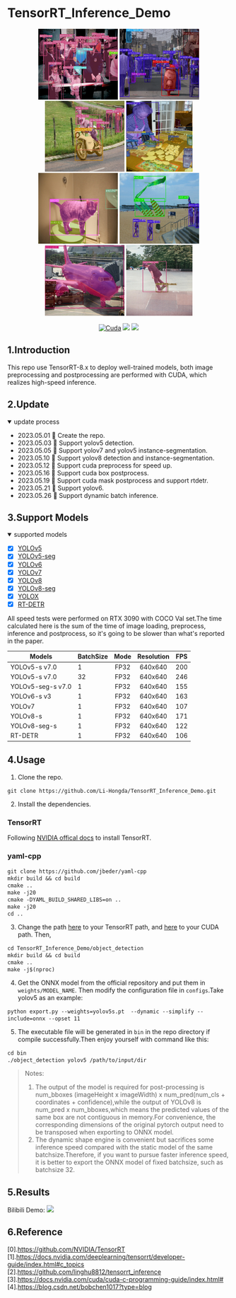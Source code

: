 # TensorRT_Inference_Demo
<div align="center">
<img src="assets/000000005001.jpg" height="160px" width="180px" >
<img src="assets/000000142324.jpg" height="160px" width="180px" >
<img src="assets/000000007816.jpg" height="160px" width="180px" >
<img src="assets/000000017899.jpg" height="160px" width="150px" >

<img src="assets/000000157807.jpg" height="160px" width="180px" >
<img src="assets/000000294695.jpg" height="160px" 
width="180px" >
<img src="assets/000000579158.jpg" height="160px" 
width="180px" >
<img src="assets/000000007977.jpg" height="160px" width="150px" >

</div>

<div align="center">

  [![Cuda](https://img.shields.io/badge/CUDA-11.3-%2376B900?logo=nvidia)](https://developer.nvidia.com/cuda-toolkit-archive)
  [![](https://img.shields.io/badge/TensorRT-8.6.0.12-%2376B900.svg?style=flat&logo=tensorrt)](https://developer.nvidia.com/nvidia-tensorrt-8x-download)
  [![](https://img.shields.io/badge/ubuntu-20.04-orange.svg?style=flat&logo=ubuntu)](https://releases.ubuntu.com/20.04/)

</div>

## 1.Introduction
This repo use TensorRT-8.x to deploy well-trained models, both image preprocessing and postprocessing are performed with CUDA, which realizes high-speed inference.
## 2.Update
<details open>
<summary>update process</summary>

+ 2023.05.01 🚀 Create the repo.
+ 2023.05.03 🚀 Support yolov5 detection.
+ 2023.05.05 🚀 Support yolov7 and yolov5 instance-segmentation.
+ 2023.05.10 🚀 Support yolov8 detection and instance-segmentation.
+ 2023.05.12 🚀 Support cuda preprocess for speed up.
+ 2023.05.16 🚀 Support cuda box postprocess.
+ 2023.05.19 🚀 Support cuda mask postprocess and support rtdetr.
+ 2023.05.21 🚀 Support yolov6.
+ 2023.05.26 🚀 Support dynamic batch inference.
</details>

## 3.Support Models
<details open>
<summary>supported models</summary>

- [x] [YOLOv5](https://github.com/ultralytics/yolov5)<br>
- [x] [YOLOv5-seg](https://github.com/ultralytics/yolov5)<br>
- [x] [YOLOv6](https://github.com/meituan/YOLOv6)<br>
- [x] [YOLOv7](https://github.com/WongKinYiu/yolov7)<br>
- [x] [YOLOv8](https://github.com/ultralytics/ultralytics)<br>
- [x] [YOLOv8-seg](https://github.com/ultralytics/ultralytics)<br>
- [x] [YOLOX](https://github.com/Megvii-BaseDetection/YOLOX)<br>
- [x] [RT-DETR](https://github.com/PaddlePaddle/PaddleDetection/tree/develop/configs/rtdetr)<br>
</details>

All speed tests were performed on RTX 3090 with COCO Val set.The time calculated here is the sum of the time of image loading, preprocess, inference and postprocess, so it's going to be slower than what's reported in the paper.
<div align='center'>

| Models | BatchSize | Mode | Resolution |  FPS  |
|-|-|:-:|:-:|:-:|
| YOLOv5-s v7.0  | 1 | FP32 | 640x640 | 200 |
| YOLOv5-s v7.0  | 32 | FP32 | 640x640 | 246 |
| YOLOv5-seg-s v7.0  | 1 | FP32 | 640x640 | 155 |
| YOLOv6-s v3  | 1 | FP32 | 640x640 | 163 |
| YOLOv7  | 1 | FP32 | 640x640 | 107 |
| YOLOv8-s  | 1 | FP32 | 640x640 | 171 |
| YOLOv8-seg-s  | 1 | FP32 | 640x640 | 122 |
| RT-DETR  | 1 | FP32 | 640x640 | 106 |
</div>


## 4.Usage


1. Clone the repo.
```
git clone https://github.com/Li-Hongda/TensorRT_Inference_Demo.git
```
2. Install the dependencies.
### TensorRT
Following [NVIDIA offical docs](https://docs.nvidia.com/deeplearning/tensorrt/install-guide/index.html#installing) to install TensorRT.

### yaml-cpp
```
git clone https://github.com/jbeder/yaml-cpp
mkdir build && cd build
cmake ..
make -j20
cmake -DYAML_BUILD_SHARED_LIBS=on ..
make -j20
cd ..
```


3. Change the path [here](https://github.com/Li-Hongda/TensorRT_Inference_Demo/blob/main/object_detection/CMakeLists.txt#L19) to your TensorRT path, and [here](https://github.com/Li-Hongda/TensorRT_Inference_Demo/blob/main/object_detection/CMakeLists.txt#L11) to your CUDA path. Then,
```
cd TensorRT_Inference_Demo/object_detection
mkdir build && cd build
cmake ..
make -j$(nproc)
```
4. Get the ONNX model from the official repository and put them in `weights/MODEL_NAME`. Then modify the configuration file in `configs`.Take yolov5 as an example:
```
python export.py --weights=yolov5s.pt  --dynamic --simplify --include=onnx --opset 11
```
5. The executable file will be generated in `bin` in the repo directory if compile successfully.Then enjoy yourself with command like this:
```
cd bin
./object_detection yolov5 /path/to/input/dir 
```

> Notes:
> 1. The output of the model is required for post-processing is num_bboxes (imageHeight x imageWidth) x num_pred(num_cls + coordinates + confidence),while the output of YOLOv8 is num_pred x num_bboxes,which means the predicted values of the same box are not contiguous in memory.For convenience, the corresponding dimensions of the original pytorch output need to be transposed when exporting to ONNX model.
> 2. The dynamic shape engine is convenient but sacrifices some inference speed compared with the static model of the same batchsize.Therefore, if you want to pursue faster inference speed, it is better to export the ONNX model of fixed batchsize, such as batchsize 32.

## 5.Results
Bilibili Demo:  [![](https://img.shields.io/badge/bilibili-blue.svg?logo=bilibili)](https://www.bilibili.com/video/BV1Th4y1d7z3/?spm_id_from=333.999.0.0&vd_source=bd091b2fb1789d450ff2736f81a6912a)

## 6.Reference
[0].https://github.com/NVIDIA/TensorRT<br>
[1].https://docs.nvidia.com/deeplearning/tensorrt/developer-guide/index.html#c_topics<br>
[2].https://github.com/linghu8812/tensorrt_inference<br>
[3].https://docs.nvidia.com/cuda/cuda-c-programming-guide/index.html#<br>
[4].https://blog.csdn.net/bobchen1017?type=blog<br>



